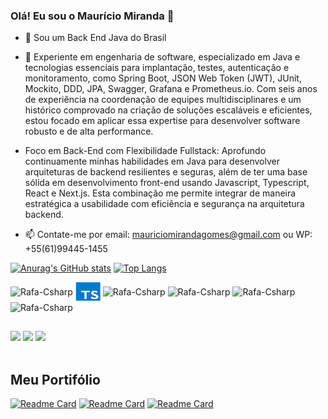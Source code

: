 ### Olá! Eu sou o Maurício Miranda  👋 


- 🔭 Sou um Back End Java do Brasil

- 🌱 Experiente em engenharia de software, especializado em Java e tecnologias essenciais para implantação, testes, autenticação e monitoramento, como Spring Boot, JSON Web Token (JWT), JUnit, Mockito, DDD, JPA, Swagger, Grafana e Prometheus.io. Com seis anos de experiência na coordenação de equipes multidisciplinares e um histórico comprovado na criação de soluções escaláveis e eficientes, estou focado em aplicar essa expertise para desenvolver software robusto e de alta performance.

- Foco em Back-End com Flexibilidade Fullstack: Aprofundo continuamente minhas habilidades em Java para desenvolver arquiteturas de backend resilientes e seguras, além de ter uma base sólida em desenvolvimento front-end usando Javascript, Typescript, React e Next.js. Esta combinação me permite integrar de maneira estratégica a usabilidade com eficiência e segurança na arquitetura backend.
  
- 📫 Contate-me por email: mauriciomirandagomes@gmail.com ou WP: +55(61)99445-1455


[![Anurag's GitHub stats](https://github-readme-stats.vercel.app/api?username=mauriciomira1&show_icons=true&theme=dracula&line_height=20)](https://github.com/mauriciomira1)
[![Top Langs](https://github-readme-stats.vercel.app/api/top-langs/?username=mauriciomira1&layout=compact&show_icons=true&theme=dracula)](https://github.com/mauriciomira1)

<div style="display: inline_block">
  <img align="center" alt="Rafa-Csharp" height="30" width="40" src="https://icongr.am/devicon/java-original.svg?size=128&color=currentColor">
  <img align="center" alt="Rafa-Ts" height="30" width="40" src="https://raw.githubusercontent.com/devicons/devicon/master/icons/typescript/typescript-plain.svg">
  <img align="center" alt="Rafa-Csharp" height="30" width="40" src="https://raw.githubusercontent.com/jmnote/z-icons/master/svg/git.svg">
  <img align="center" alt="Rafa-Csharp" height="30" width="40" src="https://cdn.jsdelivr.net/gh/devicons/devicon/icons/nodejs/nodejs-original.svg">
  <img align="center" alt="Rafa-Csharp" height="30" width="40" src="https://cdn.jsdelivr.net/gh/devicons/devicon/icons/postgresql/postgresql-original.svg">
  
  <img align="center" alt="Rafa-Csharp" height="30" width="40" src="https://cdn.jsdelivr.net/gh/devicons/devicon/icons/mongodb/mongodb-original.svg">
</div>

##

<div> 
    <a href="https://instagram.com/mauriciomira1" target="_blank"><img src="https://img.shields.io/badge/-Instagram-%23E4405F?style=for-the-badge&logo=instagram&logoColor=white" target="_blank"></a>
  <a href = "mailto:mauriciomirandagomes@gmail.com"><img src="https://img.shields.io/badge/-Gmail-%23333?style=for-the-badge&logo=gmail&logoColor=white" target="_blank"></a>
  <a href="https://www.linkedin.com/in/mmirandag/" target="_blank"><img src="https://img.shields.io/badge/-LinkedIn-%230077B5?style=for-the-badge&logo=linkedin&logoColor=white" target="_blank"></a> 
</div>
<br/>
<h2>Meu Portifólio</h2>

[![Readme Card](https://github-readme-stats.vercel.app/api/pin/?username=mauriciomira1&repo=espaco-alcancar-app-api)](https://github.com/mauriciomira1/espaco-alcancar-app-api)
[![Readme Card](https://github-readme-stats.vercel.app/api/pin/?username=mauriciomira1&repo=espaco-alcancar-v3)](https://github.com/mauriciomira1/espaco-alcancar-v3)
[![Readme Card](https://github-readme-stats.vercel.app/api/pin/?username=mauriciomira1&repo=MissaCifras)](https://github.com/mauriciomira1/MissaCifras3.0)


